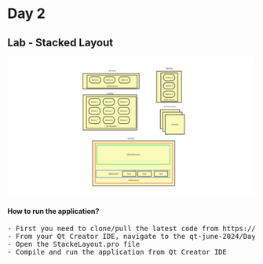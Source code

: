 # Day 2

## Lab - Stacked Layout
![stacked layout](stacked-layout.png)

#### How to run the application?
<pre>
- First you need to clone/pull the latest code from https://github.com/tektutor/qt-june-2024.git
- From your Qt Creator IDE, navigate to the qt-june-2024/Day2/StackedLayout folder
- Open the StackeLayout.pro file
- Compile and run the application from Qt Creator IDE
</pre>
